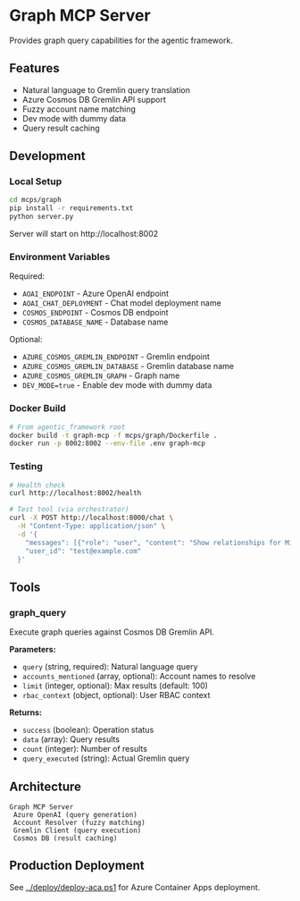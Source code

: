 # Graph MCP Server

Provides graph query capabilities for the agentic framework.

## Features

- Natural language to Gremlin query translation
- Azure Cosmos DB Gremlin API support
- Fuzzy account name matching
- Dev mode with dummy data
- Query result caching

## Development

### Local Setup

```bash
cd mcps/graph
pip install -r requirements.txt
python server.py
```

Server will start on http://localhost:8002

### Environment Variables

Required:
- `AOAI_ENDPOINT` - Azure OpenAI endpoint
- `AOAI_CHAT_DEPLOYMENT` - Chat model deployment name
- `COSMOS_ENDPOINT` - Cosmos DB endpoint
- `COSMOS_DATABASE_NAME` - Database name

Optional:
- `AZURE_COSMOS_GREMLIN_ENDPOINT` - Gremlin endpoint
- `AZURE_COSMOS_GREMLIN_DATABASE` - Gremlin database name
- `AZURE_COSMOS_GREMLIN_GRAPH` - Graph name
- `DEV_MODE=true` - Enable dev mode with dummy data

### Docker Build

```bash
# From agentic_framework root
docker build -t graph-mcp -f mcps/graph/Dockerfile .
docker run -p 8002:8002 --env-file .env graph-mcp
```

### Testing

```bash
# Health check
curl http://localhost:8002/health

# Test tool (via orchestrator)
curl -X POST http://localhost:8000/chat \
  -H "Content-Type: application/json" \
  -d '{
    "messages": [{"role": "user", "content": "Show relationships for Microsoft"}],
    "user_id": "test@example.com"
  }'
```

## Tools

### graph_query

Execute graph queries against Cosmos DB Gremlin API.

**Parameters:**
- `query` (string, required): Natural language query
- `accounts_mentioned` (array, optional): Account names to resolve
- `limit` (integer, optional): Max results (default: 100)
- `rbac_context` (object, optional): User RBAC context

**Returns:**
- `success` (boolean): Operation status
- `data` (array): Query results
- `count` (integer): Number of results
- `query_executed` (string): Actual Gremlin query

## Architecture

```
Graph MCP Server
 Azure OpenAI (query generation)
 Account Resolver (fuzzy matching)
 Gremlin Client (query execution)
 Cosmos DB (result caching)
```

## Production Deployment

See [../deploy/deploy-aca.ps1](../deploy/deploy-aca.ps1) for Azure Container Apps deployment.
